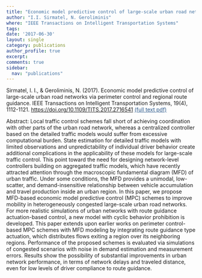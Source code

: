 ```yaml
---
title: "Economic model predictive control of large-scale urban road networks via perimeter control and regional route guidance"
author: "I.I. Sirmatel, N. Geroliminis"
where: "IEEE Transactions on Intelligent Transportation Systems"
tags: 
date: '2017-06-30'
layout: single
category: publications
author_profile: true
excerpt:
comments: true
sidebar:
  nav: "publications"
---
```


Sirmatel, I. I., & Geroliminis, N. (2017). Economic model predictive control of large-scale urban road networks via perimeter control and regional route guidance. IEEE Transactions on Intelligent Transportation Systems, 19(4), 1112-1121. https://doi.org/10.1109/TITS.2017.2716541 <a href="https://sirmatel.github.io/assets/files/sirmatel2017economic.pdf" style="color: #2d5a8c; text-decoration:underline">(full text pdf)</a>

Abstract: Local traffic control schemes fall short of achieving coordination with other parts of the urban road network, whereas a centralized controller based on the detailed traffic models would suffer from excessive computational burden. State estimation for detailed traffic models with limited observations and unpredictability of individual driver behavior create additional complications in the applicability of these models for large-scale traffic control. This point toward the need for designing network-level controllers building on aggregated traffic models, which have recently attracted attention through the macroscopic fundamental diagram (MFD) of urban traffic. Under some conditions, the MFD provides a unimodal, low-scatter, and demand-insensitive relationship between vehicle accumulation and travel production inside an urban region. In this paper, we propose MFD-based economic model predictive control (MPC) schemes to improve mobility in heterogeneously congested large-scale urban road networks. For more realistic simulations of urban networks with route guidance actuation-based control, a new model with cyclic behavior prohibition is developed. This paper extends upon earlier works on perimeter control-based MPC schemes with MFD modeling by integrating route guidance type actuation, which distributes flows exiting a region over its neighboring regions. Performance of the proposed schemes is evaluated via simulations of congested scenarios with noise in demand estimation and measurement errors. Results show the possibility of substantial improvements in urban network performance, in terms of network delays and traveled distance, even for low levels of driver compliance to route guidance.
